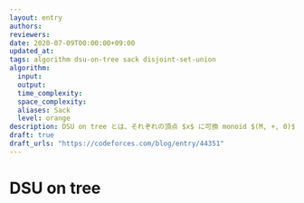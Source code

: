 ```yaml
---
layout: entry
authors:
reviewers:
date: 2020-07-09T00:00:00+09:00
updated_at:
tags: algorithm dsu-on-tree sack disjoint-set-union
algorithm:
  input:
  output:
  time_complexity:
  space_complexity:
  aliases: Sack
  level: orange
description: DSU on tree とは、それぞれの頂点 $x$ に可換 monoid $(M, +, 0)$ の要素の重み $a_x$ のついた木 $T$ のそれぞれの部分木について、その部分木内の重みの総和を全体で $O(n \log n)$ で求めるアルゴリズムである。ただし、その計算の過程において、monoid 演算 $+$ がある要素 $A \in M$ と頂点 $x$ に対し $A + a_x$ という形でしか出現しないという特徴がある。
draft: true
draft_urls: "https://codeforces.com/blog/entry/44351"
---
```


# DSU on tree
